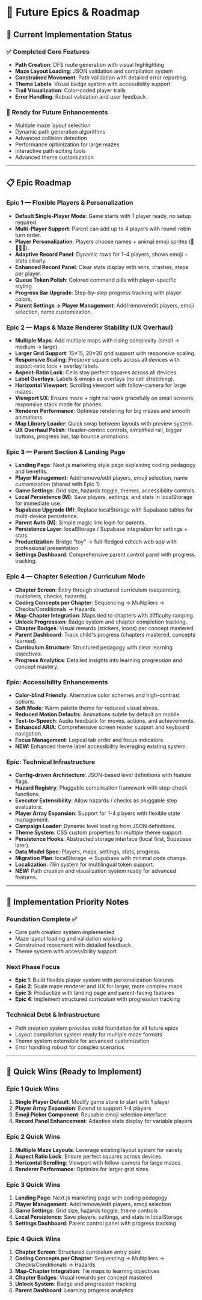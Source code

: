 # 🚀 Future Epics & Roadmap

## 🎯 Current Implementation Status

### ✅ **Completed Core Features**
- **Path Creation**: DFS route generation with visual highlighting
- **Maze Layout Loading**: JSON validation and compilation system
- **Constrained Movement**: Path validation with detailed error reporting
- **Theme Labels**: Visual badge system with accessibility support
- **Trail Visualization**: Color-coded player trails
- **Error Handling**: Robust validation and user feedback

### 🚀 **Ready for Future Enhancements**
- Multiple maze layout selection
- Dynamic path generation algorithms
- Advanced collision detection
- Performance optimization for large mazes
- Interactive path editing tools
- Advanced theme customization

---

## 📋 Epic Roadmap

### Epic 1 — Flexible Players & Personalization
* **Default Single-Player Mode**: Game starts with 1 player ready, no setup required.
* **Multi-Player Support**: Parent can add up to 4 players with round-robin turn order.
* **Player Personalization**: Players choose names + animal emoji sprites (🐢🐰🦊🦁).
* **Adaptive Record Panel**: Dynamic rows for 1–4 players, shows emoji + stats clearly.
* **Enhanced Record Panel**: Clear stats display with wins, crashes, steps per player.
* **Queue Token Polish**: Colored command pills with player-specific styling.
* **Progress Bar Upgrade**: Step-by-step progress tracking with player colors.
* **Parent Settings → Player Management**: Add/remove/edit players, emoji selection, name customization.

### Epic 2 — Maps & Maze Renderer Stability (UX Overhaul)
* **Multiple Maps**: Add multiple maps with rising complexity (small → medium → large).
* **Larger Grid Support**: 15×15, 20×20 grid support with responsive scaling.
* **Responsive Scaling**: Preserve square cells across all devices with aspect-ratio lock + overlay labels.
* **Aspect-Ratio Lock**: Cells stay perfect squares across all devices.
* **Label Overlays**: Labels & emojis as overlays (no cell stretching).
* **Horizontal Viewport**: Scrolling viewport with follow-camera for large mazes.
* **Viewport UX**: Ensure maze + right rail work gracefully on small screens; responsive stack mode for phones.
* **Renderer Performance**: Optimize rendering for big mazes and smooth animations.
* **Map Library Loader**: Quick swap between layouts with preview system.
* **UX Overhaul Polish**: Header-centric controls, simplified rail, bigger buttons, progress bar, tap bounce animations.

### Epic 3 — Parent Section & Landing Page
* **Landing Page**: Next.js marketing style page explaining coding pedagogy and benefits.
* **Player Management**: Add/remove/edit players, emoji selection, name customization (shared with Epic 1).
* **Game Settings**: Grid size, hazards toggle, themes, accessibility controls.
* **Local Persistence (M)**: Save players, settings, and stats in localStorage for immediate use.
* **Supabase Upgrade (M)**: Replace localStorage with Supabase tables for multi-device persistence.
* **Parent Auth (M)**: Simple magic link login for parents.
* **Persistence Layer**: localStorage / Supabase integration for settings + stats.
* **Productization**: Bridge "toy" → full-fledged edtech web app with professional presentation.
* **Settings Dashboard**: Comprehensive parent control panel with progress tracking.

### Epic 4 — Chapter Selection / Curriculum Mode
* **Chapter Screen**: Entry through structured curriculum (sequencing, multipliers, checks, hazards).
* **Coding Concepts per Chapter**: Sequencing → Multipliers → Checks/Conditionals → Hazards.
* **Map-Chapter Integration**: Maps tied to chapters with difficulty ramping.
* **Unlock Progression**: Badge system and chapter completion tracking.
* **Chapter Badges**: Visual rewards (stickers, icons) per concept mastered.
* **Parent Dashboard**: Track child's progress (chapters mastered, concepts learned).
* **Curriculum Structure**: Structured pedagogy with clear learning objectives.
* **Progress Analytics**: Detailed insights into learning progression and concept mastery.

### Epic: Accessibility Enhancements
* **Color-blind Friendly**: Alternative color schemes and high-contrast options.
* **Soft Mode**: Warm palette theme for reduced visual stress.
* **Reduced Motion Defaults**: Animations subtle by default on mobile.
* **Text-to-Speech**: Audio feedback for moves, actions, and achievements.
* **Enhanced ARIA**: Comprehensive screen reader support and keyboard navigation.
* **Focus Management**: Logical tab order and focus indicators.
* **NEW:** Enhanced theme label accessibility leveraging existing system.

### Epic: Technical Infrastructure
* **Config-driven Architecture**: JSON-based level definitions with feature flags.
* **Hazard Registry**: Pluggable complication framework with step-check functions.
* **Executor Extensibility**: Allow hazards / checks as pluggable step evaluators.
* **Player Array Expansion**: Support for 1-4 players with flexible state management.
* **Campaign Loader**: Dynamic level loading from JSON definitions.
* **Theme System**: CSS custom properties for multiple theme support.
* **Persistence Hooks**: Abstracted storage interface (local first, Supabase later).
* **Data Model Spec**: Players, maps, settings, stats, progress.
* **Migration Plan**: localStorage → Supabase with minimal code change.
* **Localization**: i18n system for multilingual token support.
* **NEW:** Path creation and visualization system ready for advanced features.

---

## 🎯 Implementation Priority Notes

### **Foundation Complete** ✅
- Core path creation system implemented
- Maze layout loading and validation working
- Constrained movement with detailed feedback
- Theme system with accessibility support

### **Next Phase Focus**
- **Epic 1**: Build flexible player system with personalization features
- **Epic 2**: Scale maze renderer and UX for larger, more complex maps
- **Epic 3**: Productize with landing page and parent-facing features
- **Epic 4**: Implement structured curriculum with progression tracking

### **Technical Debt & Infrastructure**
- Path creation system provides solid foundation for all future epics
- Layout compilation system ready for multiple maze formats
- Theme system extensible for advanced customization
- Error handling robust for complex scenarios

---

## 🚀 Quick Wins (Ready to Implement)

### **Epic 1 Quick Wins**
1. **Single Player Default**: Modify game store to start with 1 player
2. **Player Array Expansion**: Extend to support 1-4 players
3. **Emoji Picker Component**: Reusable emoji selection interface
4. **Record Panel Enhancement**: Adaptive stats display for variable players

### **Epic 2 Quick Wins**
1. **Multiple Maze Layouts**: Leverage existing layout system for variety
2. **Aspect Ratio Lock**: Ensure perfect squares across devices
3. **Horizontal Scrolling**: Viewport with follow-camera for large mazes
4. **Renderer Performance**: Optimize for larger grid sizes

### **Epic 3 Quick Wins**
1. **Landing Page**: Next.js marketing page with coding pedagogy
2. **Player Management**: Add/remove/edit players, emoji selection
3. **Game Settings**: Grid size, hazards toggle, theme controls
4. **Local Persistence**: Save players, settings, and stats in localStorage
5. **Settings Dashboard**: Parent control panel with progress tracking

### **Epic 4 Quick Wins**
1. **Chapter Screen**: Structured curriculum entry point
2. **Coding Concepts per Chapter**: Sequencing → Multipliers → Checks/Conditionals → Hazards
3. **Map-Chapter Integration**: Tie maps to learning objectives
4. **Chapter Badges**: Visual rewards per concept mastered
5. **Unlock System**: Badge and progression tracking
6. **Parent Dashboard**: Learning progress analytics

